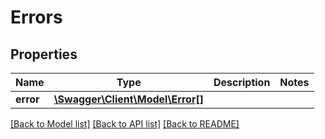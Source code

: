 # Errors

## Properties
Name | Type | Description | Notes
------------ | ------------- | ------------- | -------------
**error** | [**\Swagger\Client\Model\Error[]**](Error.md) |  | 

[[Back to Model list]](../README.md#documentation-for-models) [[Back to API list]](../README.md#documentation-for-api-endpoints) [[Back to README]](../README.md)


